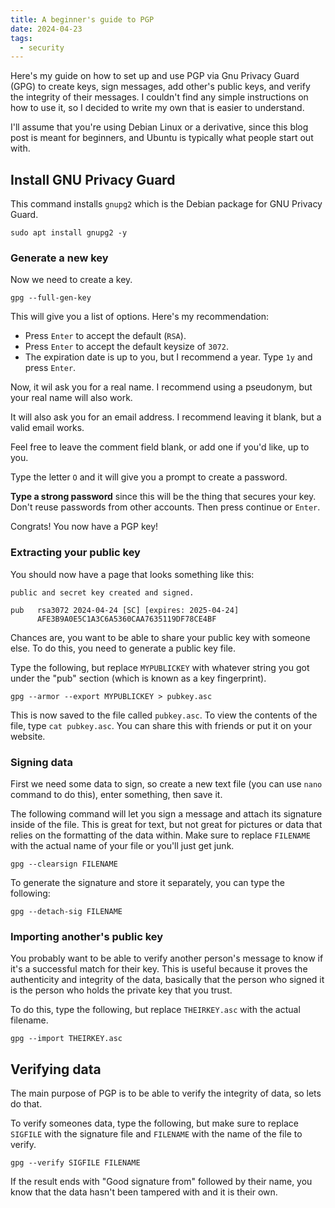 ```yaml
---
title: A beginner's guide to PGP
date: 2024-04-23
tags:
  - security
---
```

Here's my guide on how to set up and use PGP via Gnu Privacy Guard (GPG) to create keys, sign messages, add other's public keys, and verify the integrity of their messages. I couldn't find any simple instructions on how to use it, so I decided to write my own that is easier to understand.

I'll assume that you're using Debian Linux or a derivative, since this blog post is meant for beginners, and Ubuntu is typically what people start out with.

## Install GNU Privacy Guard
This command installs `gnupg2` which is the Debian package for GNU Privacy Guard.

```shell
sudo apt install gnupg2 -y
```


### Generate a new key
Now we need to create a key.

```shell
gpg --full-gen-key
```

This will give you a list of options. Here's my recommendation:

*   Press `Enter` to accept the default (`RSA`).
*   Press `Enter` to accept the default keysize of `3072`.
*   The expiration date is up to you, but I recommend a year. Type `1y` and press `Enter`.

Now, it wil ask you for a real name. I recommend using a pseudonym, but your real name will also work.

It will also ask you for an email address. I recommend leaving it blank, but a valid email works.

Feel free to leave the comment field blank, or add one if you'd like, up to you.

Type the letter `O` and it will give you a prompt to create a password.

**Type a strong password** since this will be the thing that secures your key. Don't reuse passwords from other accounts. Then press continue or `Enter`.

Congrats! You now have a PGP key!

### [](#publickey)Extracting your public key

You should now have a page that looks something like this:

```shell
public and secret key created and signed.

pub   rsa3072 2024-04-24 [SC] [expires: 2025-04-24]
      AFE3B9A0E5C1A3C6A5360CAA7635119DF78CE4BF
```


Chances are, you want to be able to share your public key with someone else. To do this, you need to generate a public key file.

Type the following, but replace `MYPUBLICKEY` with whatever string you got under the "pub" section (which is known as a key fingerprint).

```shell
gpg --armor --export MYPUBLICKEY > pubkey.asc
```


This is now saved to the file called `pubkey.asc`. To view the contents of the file, type `cat pubkey.asc`. You can share this with friends or put it on your website.

### [](#signing)Signing data

First we need some data to sign, so create a new text file (you can use `nano` command to do this), enter something, then save it.

The following command will let you sign a message and attach its signature inside of the file. This is great for text, but not great for pictures or data that relies on the formatting of the data within. Make sure to replace `FILENAME` with the actual name of your file or you'll just get junk.

```shell
gpg --clearsign FILENAME
```


To generate the signature and store it separately, you can type the following:

```shell
gpg --detach-sig FILENAME
```


### Importing another's public key
You probably want to be able to verify another person's message to know if it's a successful match for their key. This is useful because it proves the authenticity and integrity of the data, basically that the person who signed it is the person who holds the private key that you trust.

To do this, type the following, but replace `THEIRKEY.asc` with the actual filename.

```shell
gpg --import THEIRKEY.asc
```


## Verifying data
The main purpose of PGP is to be able to verify the integrity of data, so lets do that.

To verify someones data, type the following, but make sure to replace `SIGFILE` with the signature file and `FILENAME` with the name of the file to verify.

```shell
gpg --verify SIGFILE FILENAME
```


If the result ends with "Good signature from" followed by their name, you know that the data hasn't been tampered with and it is their own.
